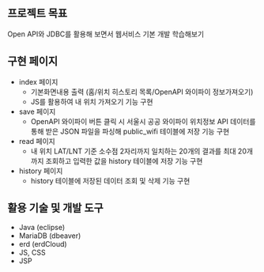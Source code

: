 ## 프로젝트 목표
Open API와 JDBC를 활용해 보면서 웹서비스 기본 개발 학습해보기   

## 구현 페이지

- index 페이지
  - 기본화면내용 출력 (홈/위치 히스토리 목록/OpenAPI 와이파이 정보가져오기)
  - JS를 활용하여 내 위치 가져오기 기능 구현
- save 페이지
  - OpenAPI 와이파이 버튼 클릭 시 서울시 공공 와이파이 위치정보 API 데이터를 통해 받은 JSON 파일을 파싱해 public_wifi 테이블에 저장 기능 구현
- read 페이지
  - 내 위치 LAT/LNT 기준 소수점 2자리까지 일치하는 20개의 결과를 최대 20개까지 조회하고 입력한 값을 history 테이블에 저장 기능 구현
- history 페이지
  - history 테이블에 저장된 데이터 조회 및 삭제 기능 구현
  
## 활용 기술 및 개발 도구
- Java (eclipse)
- MariaDB (dbeaver)
- erd (erdCloud)
- JS, CSS
- JSP
